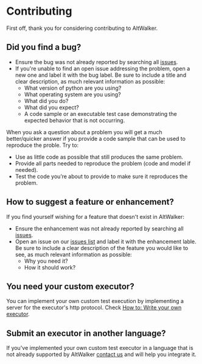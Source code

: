 # Contributing

First off, thank you for considering contributing to AltWalker.

## Did you find a bug?

* Ensure the bug was not already reported by searching all [issues](https://gitlab.com/altom/altwalker/altwalker/issues).
* If you're unable to find an open issue addressing the problem, open a new one and label it with the bug label. Be sure to include a title and clear description, as much relevant information as possible:
    * What version of python are you using?
    * What operating system are you using?
    * What did you do?
    * What did you expect?
    * A code sample or an executable test case demonstrating the expected behavior that is not occurring.

When you ask a question about a problem you will get a much better/quicker answer if you provide a code sample that can be used to reproduce the proble. Try to:

* Use as little code as possible that still produces the same problem.
* Provide all parts needed to reproduce the problem (code and model if needed).
* Test the code you’re about to provide to make sure it reproduces the problem.

## How to suggest a feature or enhancement?

If you find yourself wishing for a feature that doesn't exist in AltWalker:

* Ensure the enhancement was not already reported by searching all [issues](https://gitlab.com/altom/altwalker/altwalker/issues).
* Open an issue on our [issues list](https://gitlab.com/altom/altwalker/altwalker/issues) and label it with the enhancement lable. Be sure to include a clear description of the feature you would like to see, as much relevant information as possible:
    * Why you need it?
    * How it should work?

## You need your custom executor?

You can implement your own custom test execution by implementing a server for the executor's http protocol. Check [How to: Write your own executor](https://altom.gitlab.io/altwalker/altwalker/how-tos/custom-executor.html).

## Submit an executor in another language?

If you've implemented your own custom test executor in a language that is not already supported by AltWalker [contact us](mailto:altwalker@altom.com) and will help you integrate it.